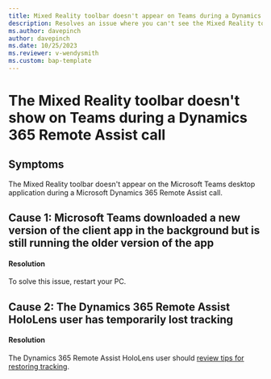 ```yaml
---
title: Mixed Reality toolbar doesn't appear on Teams during a Dynamics 365 Remote Assist call
description: Resolves an issue where you can't see the Mixed Reality toolbar on the Microsoft Teams desktop during a Microsoft Dynamics 365 Remote Assist call.
ms.author: davepinch
author: davepinch
ms.date: 10/25/2023
ms.reviewer: v-wendysmith
ms.custom: bap-template
---
```

# The Mixed Reality toolbar doesn't show on Teams during a Dynamics 365 Remote Assist call

## Symptoms

The Mixed Reality toolbar doesn't appear on the Microsoft Teams desktop application during a Microsoft Dynamics 365 Remote Assist call.

## Cause 1: Microsoft Teams downloaded a new version of the client app in the background but is still running the older version of the app

#### Resolution

To solve this issue, restart your PC.

## Cause 2: The Dynamics 365 Remote Assist HoloLens user has temporarily lost tracking

#### Resolution

The Dynamics 365 Remote Assist HoloLens user should [review tips for restoring tracking](/dynamics365/mixed-reality/remote-assist/mobile-app/mobile-tutorial#what-happens-if-the-app-loses-tracking).
